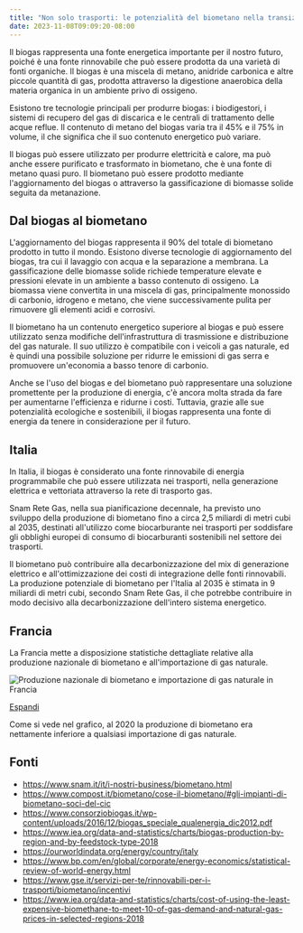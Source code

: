 ```yaml
---
title: "Non solo trasporti: le potenzialità del biometano nella transizione energetica"
date: 2023-11-08T09:09:20-08:00
---
```

Il biogas rappresenta una fonte energetica importante per il nostro futuro, poiché è una fonte rinnovabile che può essere prodotta da una varietà di fonti organiche. Il biogas è una miscela di metano, anidride carbonica e altre piccole quantità di gas, prodotta attraverso la digestione anaerobica della materia organica in un ambiente privo di ossigeno.

Esistono tre tecnologie principali per produrre biogas: i biodigestori, i sistemi di recupero del gas di discarica e le centrali di trattamento delle acque reflue. Il contenuto di metano del biogas varia tra il 45% e il 75% in volume, il che significa che il suo contenuto energetico può variare.

Il biogas può essere utilizzato per produrre elettricità e calore, ma può anche essere purificato e trasformato in biometano, che è una fonte di metano quasi puro. Il biometano può essere prodotto mediante l'aggiornamento del biogas o attraverso la gassificazione di biomasse solide seguita da metanazione.

## Dal biogas al biometano

L'aggiornamento del biogas rappresenta il 90% del totale di biometano prodotto in tutto il mondo. Esistono diverse tecnologie di aggiornamento del biogas, tra cui il lavaggio con acqua e la separazione a membrana. La gassificazione delle biomasse solide richiede temperature elevate e pressioni elevate in un ambiente a basso contenuto di ossigeno. La biomassa viene convertita in una miscela di gas, principalmente monossido di carbonio, idrogeno e metano, che viene successivamente pulita per rimuovere gli elementi acidi e corrosivi.

Il biometano ha un contenuto energetico superiore al biogas e può essere utilizzato senza modifiche dell'infrastruttura di trasmissione e distribuzione del gas naturale. Il suo utilizzo è compatibile con i veicoli a gas naturale, ed è quindi una possibile soluzione per ridurre le emissioni di gas serra e promuovere un'economia a basso tenore di carbonio.

Anche se l'uso del biogas e del biometano può rappresentare una soluzione promettente per la produzione di energia, c'è ancora molta strada da fare per aumentarne l'efficienza e ridurne i costi. Tuttavia, grazie alle sue potenzialità ecologiche e sostenibili, il biogas rappresenta una fonte di energia da tenere in considerazione per il futuro. 

## Italia

In Italia, il biogas è considerato una fonte rinnovabile di energia programmabile che può essere utilizzata nei trasporti, nella generazione elettrica e vettoriata attraverso la rete di trasporto gas. 

Snam Rete Gas, nella sua pianificazione decennale, ha previsto uno sviluppo della produzione di biometano fino a circa 2,5 miliardi di metri cubi al 2035, destinati all'utilizzo come biocarburante nei trasporti per soddisfare gli obblighi europei di consumo di biocarburanti sostenibili nel settore dei trasporti. 

Il biometano può contribuire alla decarbonizzazione del mix di generazione elettrico e all'ottimizzazione dei costi di integrazione delle fonti rinnovabili. La produzione potenziale di biometano per l'Italia al 2035 è stimata in 9 miliardi di metri cubi, secondo Snam Rete Gas, il che potrebbe contribuire in modo decisivo alla decarbonizzazione dell'intero sistema energetico.

## Francia

La Francia mette a disposizione statistiche dettagliate relative alla produzione nazionale di biometano e all'importazione di gas naturale.

![Produzione nazionale di biometano e importazione di gas naturale in Francia](/Biometano%20in%20Francia.png)

[Espandi](https://public.flourish.studio/visualisation/8821338/)

Come si vede nel grafico, al 2020 la produzione di biometano era nettamente inferiore a qualsiasi importazione di gas naturale.

## Fonti
- https://www.snam.it/it/i-nostri-business/biometano.html
- https://www.compost.it/biometano/cose-il-biometano/#gli-impianti-di-biometano-soci-del-cic
- https://www.consorziobiogas.it/wp-content/uploads/2016/12/biogas_speciale_qualenergia_dic2012.pdf
- https://www.iea.org/data-and-statistics/charts/biogas-production-by-region-and-by-feedstock-type-2018
- https://ourworldindata.org/energy/country/italy
- https://www.bp.com/en/global/corporate/energy-economics/statistical-review-of-world-energy.html
- https://www.gse.it/servizi-per-te/rinnovabili-per-i-trasporti/biometano/incentivi
- https://www.iea.org/data-and-statistics/charts/cost-of-using-the-least-expensive-biomethane-to-meet-10-of-gas-demand-and-natural-gas-prices-in-selected-regions-2018

